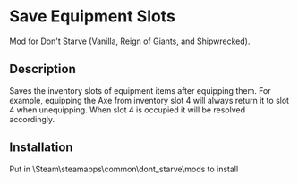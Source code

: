 # Save Equipment Slots
Mod for Don't Starve (Vanilla, Reign of Giants, and Shipwrecked).

## Description
Saves the inventory slots of equipment items after equipping them. For example, equipping the Axe from inventory slot 4 will always return it to slot 4 when unequipping. When slot 4 is occupied it will be resolved accordingly.

## Installation
Put in \Steam\steamapps\common\dont_starve\mods to install